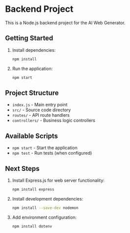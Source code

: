 # Backend Project

This is a Node.js backend project for the AI Web Generator.

## Getting Started

1. Install dependencies:
   ```bash
   npm install
   ```

2. Run the application:
   ```bash
   npm start
   ```

## Project Structure

- `index.js` - Main entry point
- `src/` - Source code directory
- `routes/` - API route handlers
- `controllers/` - Business logic controllers

## Available Scripts

- `npm start` - Start the application
- `npm test` - Run tests (when configured)

## Next Steps

1. Install Express.js for web server functionality:
   ```bash
   npm install express
   ```

2. Install development dependencies:
   ```bash
   npm install --save-dev nodemon
   ```

3. Add environment configuration:
   ```bash
   npm install dotenv
   ```
